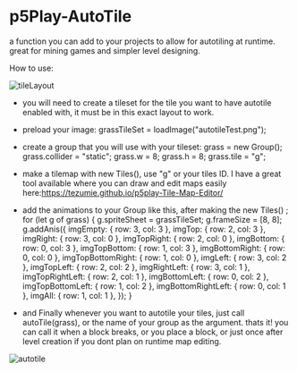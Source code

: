 # p5Play-AutoTile
a function you can add to your projects to allow for autotiling at runtime. great for mining games and simpler level designing.

How to use:

![tileLayout](https://github.com/Tezumie/p5Play-AutoTile/assets/102488626/6b9b9216-2398-4a3a-84d5-afb95dd6aa57)

- you will need to create a tileset for the tile you want to have autotile enabled with, it must be in this exact layout to work.
  
- preload your image: grassTileSet = loadImage("autotileTest.png");
  
- create a group that you will use with your tileset: 
   grass = new Group();
  grass.collider = "static";
  grass.w = 8;
  grass.h = 8;
  grass.tile = "g";
  
- make a tilemap with new Tiles(), use "g" or your tiles ID.
 I have a great tool available where you can draw and edit maps easily here:https://tezumie.github.io/p5play-Tile-Map-Editor/

- add the animations to your Group like this, after making the new Tiles() ;
  for (let g of grass) {
    g.spriteSheet = grassTileSet;
    g.frameSize = [8, 8];
    g.addAnis({
      imgEmpty: { row: 3, col: 3 },
      imgTop: { row: 2, col: 3 },
      imgRight: { row: 3, col: 0 },
      imgTopRight: { row: 2, col: 0 },
      imgBottom: { row: 0, col: 3 },
      imgTopBottom: { row: 1, col: 3 },
      imgBottomRight: { row: 0, col: 0 },
      imgTopBottomRight: { row: 1, col: 0 },
      imgLeft: { row: 3, col: 2 },
      imgTopLeft: { row: 2, col: 2 },
      imgRightLeft: { row: 3, col: 1 },
      imgTopRightLeft: { row: 2, col: 1 },
      imgBottomLeft: { row: 0, col: 2 },
      imgTopBottomLeft: { row: 1, col: 2 },
      imgBottomRightLeft: { row: 0, col: 1 },
      imgAll: { row: 1, col: 1 },
    });
  }
  
- and Finally whenever you want to autotile your tiles, just call  autoTile(grass), or the name of your group as the argument. thats it!
  you can call it when a block breaks, or you place a block, or just once after level creation if you dont plan on runtime map editing.

 ![autotile](https://github.com/Tezumie/p5Play-AutoTile/assets/102488626/d4ea046f-d5e4-46a9-8a2a-6082ca267a72)
